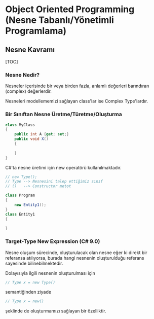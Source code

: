 # Object  Oriented Programming (Nesne Tabanlı/Yönetimli Programlama)

## Nesne Kavramı

[TOC]



### Nesne Nedir?

Nesneler içerisinde bir veya birden fazla, anlamlı değerleri barındıran (complex) değerlerdir.

Nesneleri modellememizi sağlayan class'lar ise Complex Type'lardır.



### Bir Sınıftan Nesne Üretme/Türetme/Oluşturma

```csharp
class MyClass
{
    public int A {get; set;}
    public void X()
    {
        
    }
}
```

C#'ta nesne üretimi için new operatörü kullanılmaktadır.

```csharp
// new Type();
// Type --> Nesnesini talep ettiğimiz sınıf
// ()   --> Constructor metot
```

```csharp
class Program
{
    new Entity1();
}
class Entity1
{
    
}
```



### Target-Type New Expression (C# 9.0)

Nesne oluşum sürecinde, oluşturulacak olan nesne eğer ki direkt bir referansa atılıyorsa, burada hangi nesnenin oluşturulduğu referans sayesinde bilinebilmektedir.

Dolayısıyla ilgili nesnenin oluşturulması için

```csharp
// Type x = new Type()
```

semantiğinden ziyade

```csharp
// Type x = new()
```

şeklinde de oluşturmamızı sağlayan bir özelliktir.
